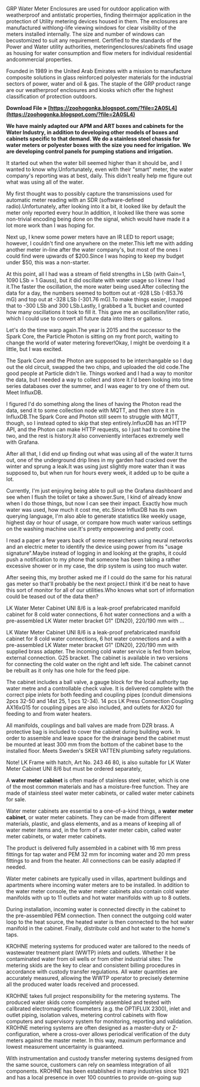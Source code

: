
 
GRP Water Meter Enclosures are used for outdoor application with weatherproof and antistatic properties, finding theirmajor application in the protection of Utility metering devices housed in them. The enclosures are manufactured withlong-life viewing windows for clear visibility of the meters installed internally. The size and number of windows can becustomized to suit any requirement. Certified to the standards of the Power and Water utility authorities, meteringenclosures/cabinets find usage as housing for water consumption and flow meters for individual residential andcommercial properties.
 
Founded in 1989 in the United Arab Emirates with a mission to manufacture composite solutions in glass reinforced polyester materials for the industrial sectors of power, water and oil & gas. The staple of the GRP product range are our weatherproof enclosures and kiosks which offer the highest classification of protection outdoors.
 
**Download File » [https://zoohogonka.blogspot.com/?file=2A0SL4](https://zoohogonka.blogspot.com/?file=2A0SL4)**


 
**We have mainly adapted our APM and ART boxes and cabinets for the Water Industry, in addition to developing other models of boxes and cabinets specific to that demand. We do a stainless steel chassis for water meters or polyester boxes with the size you need for irrigation. We are developing control panels for pumping stations and irrigation.**
 
It started out when the water bill seemed higher than it should be, and I wanted to know why.Unfortunately, even with their "smart" meter, the water company's reporting was at best, daily. This didn't really help me figure out what was using all of the water.
 
My first thought was to possibly capture the transmissions used for automatic meter reading with an SDR (software-defined radio).Unfortunately, after looking into it a bit, it looked like by default the meter only reported every hour.In addition, it looked like there was some non-trivial encoding being done on the signal, which would have made it a lot more work than I was hoping for.
 
Next up, I knew some power meters have an IR LED to report usage; however, I couldn't find one anywhere on the meter.This left me with adding another meter in-line after the water company's, but most of the ones I could find were upwards of $200.Since I was hoping to keep my budget under $50, this was a non-starter.
 
At this point, all I had was a stream of field strengths in LSb (with Gain=1, 1090 LSb = 1 Gauss), but it did oscillate with water usage so I knew I had it.The faster the oscillation, the more water being used.After collecting the data for a day, the numbers seemed to bottom out at -928 LSb (-853.76 mG) and top out at -328 LSb (-301.76 mG).To make things easier, I mapped that to -300 LSb and 300 LSb.Lastly, I grabbed a 1L bucket and counted how many oscillations it took to fill it. This gave me an oscillation/liter ratio, which I could use to convert all future data into liters or gallons.
 
Let's do the time warp again.The year is 2015 and the successor to the Spark Core, the Particle Photon is sitting on my front porch, waiting to change the world of water metering forever!Okay, I might be overdoing it a little, but I was excited.

The Spark Core and the Photon are supposed to be interchangable so I dug out the old circuit, swapped the two chips, and uploaded the old code.The good people at Particle didn't lie. Things worked and I had a way to monitor the data, but I needed a way to collect and store it.I'd been looking into time series databases over the summer, and I was eager to try one of them out. Meet InfluxDB.
 
I figured I'd do something along the lines of having the Photon read the data, send it to some collection node with MQTT, and then store it in InfluxDB.The Spark Core and Photon still seem to struggle with MQTT, though, so I instead opted to skip that step entirely.InfluxDB has an HTTP API, and the Photon can make HTTP requests, so I just had to combine the two, and the rest is history.It also conveniently interfaces extremely well with Grafana.
 
After all that, I did end up finding out what was using all of the water.It turns out, one of the underground drip lines in my garden had cracked over the winter and sprung a leak.It was using just slightly more water than it was supposed to, but when run for hours every week, it added up to be quite a lot.
 
Currently, I'm just enjoying being able to pull up the Grafana dashboard and see when I flush the toilet or take a shower.Sure, I kind of already know when I do those things, but now I can see their impact. Exactly how much water was used, how much it cost me, etc.Since InfluxDB has its own querying language, I'm also able to generate statistics like weekly usage, highest day or hour of usage, or compare how much water various settings on the washing machine use.It's pretty empowering and pretty cool.
 
I read a paper a few years back of some researchers using neural networks and an electric meter to identify the device using power from its "usage signature".Maybe instead of logging in and looking at the graphs, it could push a notification to my phone that someone has been taking a rather excessive shower or in my case, the drip system is using too much water.
 
After seeing this, my brother asked me if I could do the same for his natural gas meter so that'll probably be the next project.I think it'd be neat to have this sort of monitor for all of our utilities.Who knows what sort of information could be teased out of the data then?
 
LK Water Meter Cabinet UNI 8/6 is a leak-proof prefabricated manifold cabinet for 8 cold water connections, 6 hot water connections and a with a pre-assembled LK Water meter bracket G1" (DN20), 220/190 mm with ...
 
LK Water Meter Cabinet UNI 8/6 is a leak-proof prefabricated manifold cabinet for 8 cold water connections, 6 hot water connections and a with a pre-assembled LK Water meter bracket G1" (DN20), 220/190 mm with supplied brass adapter. The incoming cold water service is fed from below, external connection. G25 bracket. The cabinet is available in two versions for connecting the cold water on the right and left side. The cabinet cannot be rebuilt as it only has one hole for the feed pipe.

The cabinet includes a ball valve, a gauge block for the local authority tap water metre and a controllable check valve. It is delivered complete with the correct pipe inlets for both feeding and coupling pipes (conduit dimensions 2pcs 32-50 and 14st 25, 1 pcs 12-34). 14 pcs LK Press Connection Coupling AX16xG15 for coupling pipes are also included, and outlets for AX20 for feeding to and from water heaters. 

All manifolds, couplings and ball valves are made from DZR brass. A protective bag is included to cover the cabinet during building work. In order to assemble and leave space for the drainage bend the cabinet must be mounted at least 300 mm from the bottom of the cabinet base to the installed floor. Meets Sweden's SKER VATTEN plumbing safety regulations. 

Note! LK Frame with hatch, Art No. 243 46 80, is also suitable for LK Water Meter Cabinet UNI 8/6 but must be ordered separately,
 
A **water meter cabinet** is often made of stainless steel water, which is one of the most common materials and has a moisture-free function. They are made of stainless steel water meter cabinets, or called water meter cabinets for sale.
 
Water meter cabinets are essential to a one-of-a-kind things, a **water meter cabinet**, or water meter cabinets. They can be made from different materials, plastic, and glass elements, and as a means of keeping all of water meter items and, in the form of a water meter cabin, called water meter cabinets, or water meter cabinets.
 
The product is delivered fully assembled in a cabinet with 16 mm press fittings for tap water and PEM 32 mm for incoming water and 20 mm press fittings to and from the heater. All connections can be easily adapted if needed.
 
Water meter cabinets are typically used in villas, apartment buildings and apartments where incoming water meters are to be installed. In addition to the water meter console, the water meter cabinets also contain cold water manifolds with up to 11 outlets and hot water manifolds with up to 8 outlets.
 
During installation, incoming water is connected directly in the cabinet to the pre-assembled PEM connection. Then connect the outgoing cold water loop to the heat source, the heated water is then connected to the hot water manifold in the cabinet. Finally, distribute cold and hot water to the home's taps.
 
KROHNE metering systems for produced water are tailored to the needs of wastewater treatment plant (WWTP) inlets and outlets. Whether it be contaminated water from oil wells or from other industrial sites: The metering skids are the key to clear and consistent billing procedures in accordance with custody transfer regulations. All water quantities are accurately measured, allowing the WWTP operator to precisely determine all the produced water loads received and processed.
 
KROHNE takes full project responsibility for the metering systems. The produced water skids come completely assembled and tested with calibrated electromagnetic flowmeters (e.g. the OPTIFLUX 2300), inlet and outlet piping, isolation valves, metering control cabinets with flow computers and supervisory system for monitoring, reporting and validation. KROHNE metering systems are often designed as a master-duty or Z-configuration, where a cross-over allows periodical verification of the duty meters against the master meter. In this way, maximum performance and lowest measurement uncertainty is guaranteed.
 
With instrumentation and custody transfer metering systems designed from the same source, customers can rely on seamless integration of all components. KROHNE has been established in many industries since 1921 and has a local presence in over 100 countries to provide on-going sup